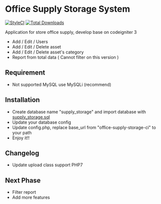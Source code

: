 # Office Supply Storage System
<a href="https://github.styleci.io/repos/57976780"><img src="https://github.styleci.io/repos/57976780/shield?branch=master" alt="StyleCI"></a>
[![Total Downloads](https://poser.pugx.org/ALTELMA/office-supply-storage-ci3/d/total.svg)](https://github.com/ALTELMA/office-supply-storage-ci3)

Application for store office supply, develop base on codeigniter 3

- Add / Edit / Users
- Add / Edit / Delete asset
- Add / Edit / Delete asset's category
- Report from total data ( Cannot filter on this version )

## Requirement
- Not supported MySQL use MySQLi (recommend)

## Installation
- Create database name "supply_storage" and import database with [supply_storage.sql](https://github.com/ALTELMA/office-supply-storage-ci3/blob/master/supply_storage.sql)
- Update your database config
- Update config.php, replace base_url from "office-supply-storage-ci" to your path
- Enjoy it!!

## Changelog
- Update upload class support PHP7

## Next Phase
- Filter report
- Add more features
